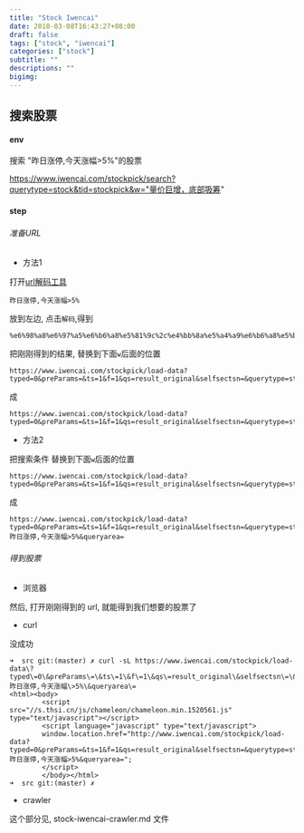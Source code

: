 ```yaml
---
title: "Stock Iwencai"
date: 2018-03-08T16:43:27+08:00
draft: false
tags: ["stock", "iwencai"]
categories: ["stock"]
subtitle: ""
descriptions: ""
bigimg:
---
```


## 搜索股票

#### env

搜索 "昨日涨停,今天涨幅>5%"的股票

https://www.iwencai.com/stockpick/search?querytype=stock&tid=stockpick&w="量价巨增，底部吸筹"

#### step

###### 准备URL

* 方法1

打开[url解码工具](http://www.ofmonkey.com/encode/url)
```
昨日涨停,今天涨幅>5%
```
放到左边, 点击`解码`,得到
```
%e6%98%a8%e6%97%a5%e6%b6%a8%e5%81%9c%2c%e4%bb%8a%e5%a4%a9%e6%b6%a8%e5%b9%85%3e5%25
```

把刚刚得到的结果, 替换到下面`w`后面的位置
```
https://www.iwencai.com/stockpick/load-data?typed=0&preParams=&ts=1&f=1&qs=result_original&selfsectsn=&querytype=stock&searchfilter=&tid=stockpick&w=%E9%87%8F%E4%BB%B7%E5%B7%A8%E5%A2%9E%EF%BC%8C%E5%BA%95%E9%83%A8%E5%90%B8%E7%AD%B9&queryarea=
```
成
```
https://www.iwencai.com/stockpick/load-data?typed=0&preParams=&ts=1&f=1&qs=result_original&selfsectsn=&querytype=stock&searchfilter=&tid=stockpick&w=%e6%98%a8%e6%97%a5%e6%b6%a8%e5%81%9c%2c%20%e4%bb%8a%e5%a4%a9%e6%b6%a8%e5%b9%85%3e5%25&queryarea=
```

* 方法2

把搜索条件 替换到下面`w`后面的位置
```
https://www.iwencai.com/stockpick/load-data?typed=0&preParams=&ts=1&f=1&qs=result_original&selfsectsn=&querytype=stock&searchfilter=&tid=stockpick&w=%E9%87%8F%E4%BB%B7%E5%B7%A8%E5%A2%9E%EF%BC%8C%E5%BA%95%E9%83%A8%E5%90%B8%E7%AD%B9&queryarea=
```
成
```
https://www.iwencai.com/stockpick/load-data?typed=0&preParams=&ts=1&f=1&qs=result_original&selfsectsn=&querytype=stock&searchfilter=&tid=stockpick&w=昨日涨停,今天涨幅>5%&queryarea=
```
###### 得到股票

* 浏览器

然后, 打开刚刚得到的 url, 就能得到我们想要的股票了

* curl

没成功

```
➜  src git:(master) ✗ curl -sL https://www.iwencai.com/stockpick/load-data\?typed\=0\&preParams\=\&ts\=1\&f\=1\&qs\=result_original\&selfsectsn\=\&querytype\=stock\&searchfilter\=\&tid\=stockpick\&w\=昨日涨停,今天涨幅\>5%\&queryarea\=
<html><body>
        <script src="//s.thsi.cn/js/chameleon/chameleon.min.1520561.js" type="text/javascript"></script>
        <script language="javascript" type="text/javascript">
        window.location.href="http://www.iwencai.com/stockpick/load-data?typed=0&preParams=&ts=1&f=1&qs=result_original&selfsectsn=&querytype=stock&searchfilter=&tid=stockpick&w=昨日涨停,今天涨幅>5%&queryarea=";
        </script>
        </body></html>
➜  src git:(master) ✗
```

* crawler

这个部分见, stock-iwencai-crawler.md 文件


